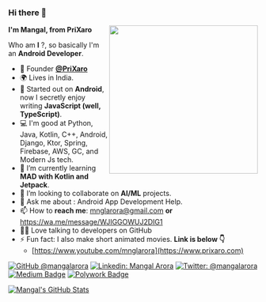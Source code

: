 ### Hi there 👋

**I'm Mangal, from PriXaro**
<img src="https://raw.githubusercontent.com/samtstern/samtstern/master/SparkyWFH-01.png" align="right" width="300px"></img>

Who am **I** ?, so basically I'm an **Android Developer**.

- 💼 Founder **[@PriXaro](https://www.prixaro.com)**
- 🌍 Lives in India.
- 🔭 Started out on **Android**, now I secretly enjoy writing **JavaScript (well, TypeScript)**.
- 💻 I'm good at Python, Java, Kotlin, C++, Android, Django, Ktor, Spring, Firebase, AWS, GC, and Modern Js tech.
- 🌱 I’m currently learning **MAD with Kotlin and Jetpack**.
- 👯 I’m looking to collaborate on **AI/ML** projects.
- 💬 Ask me about : Android App Development Help.
- 📫 How to **reach me**: mnglarora@gmail.com **or** https://wa.me/message/WJIGGOWUJ2DIG1
- 👩‍💻 Love talking to developers on GitHub
- ⚡ Fun fact: I also make short animated movies. **Link is below 👇**
  - [https://www.youtube.com/mnglarora](https://www.prixaro.com)

[![GitHub @mangalarora](https://img.shields.io/github/followers/mangalarora?label=follow&style=social)](https://github.com/mangalarora)
[![Linkedin: Mangal Arora](https://img.shields.io/badge/-MangalArora-blue?style=flat-square&logo=Linkedin&logoColor=white&link=https://www.linkedin.com/in/MangalArora/)](https://www.linkedin.com/in/MangalArora/)
[![Twitter: @mangalarora](https://img.shields.io/twitter/follow/mangalarora?style=social)](https://twitter.com/mangalarora)
[![Medium Badge](https://img.shields.io/badge/-@mangalarora-black?style=flat-square&labelColor=000000&logo=Medium&link=https://medium.com/@mangalarora)](https://medium.com/@mangalarora)
[![Polywork Badge](https://img.shields.io/badge/-mangalarora-orange?style=flat-square&logo=polywork&logoColor=black&link=http://polywork.com/mangalarora)](http://polywork.com/mangalarora)
  

[![Mangal's GitHub Stats](https://github-readme-stats.vercel.app/api?username=mangalarora&hide=issues&count_private=true&show_icons=true&theme=calm)](https://github.com/mangalarora/github-readme-stats)








